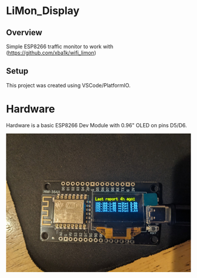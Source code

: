 # LiMon_Display

## Overview

Simple ESP8266 traffic monitor to work with (https://github.com/xba1k/wifi_limon)

## Setup

This project was created using VSCode/PlatformIO.

# Hardware

Hardware is a basic ESP8266 Dev Module with 0.96" OLED on pins D5/D6.

![alt text](https://github.com/xba1k/limon_display/blob/master/limon_display.jpg?raw=true)

